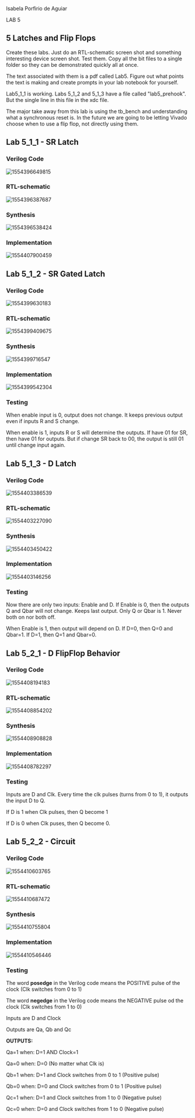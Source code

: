 Isabela Porfirio de Aguiar

LAB 5



## 5 Latches and Flip Flops

Create these labs. Just do an RTL-schematic screen shot and something interesting device screen shot. Test them.  Copy all the bit files to a single folder so they can be demonstrated quickly all at once. 

The text associated with them is a pdf called Lab5. Figure out what points the text is making and create prompts in your lab notebook for yourself.

Lab5_1_1 is working. 
Labs 5_1_2 and 5_1_3 have a  file called "lab5_prehook". But the single line in this file in the xdc file. 

The major take away from this lab is using the tb_bench and understanding what a synchronous reset is. In the future we are going to be letting Vivado choose when to use a flip flop, not directly using them. 



## **Lab 5_1_1** - SR Latch

### Verilog Code

![1554396649815](1554396649815.png)



### RTL-schematic

![1554396387687](1554396387687.png)



### Synthesis

![1554396538424](1554396538424.png)

### Implementation



![1554407900459](1554407900459.png)





## Lab 5_1_2 - SR Gated Latch



### Verilog Code

![1554399630183](1554399630183.png)



### RTL-schematic

![1554399409675](1554399409675.png)

### Synthesis

![1554399716547](1554399716547.png)

### Implementation

![1554399542304](1554399542304.png)



### Testing

When enable input is 0, output does not change. It keeps previous output even if inputs R and S change. 

When enable is 1, inputs R or S will determine the outputs. If have 01 for SR, then have 01 for outputs. But if change SR back to 00, the output is still 01 until change input again. 



## Lab 5_1_3 - D Latch



### Verilog Code

![1554403386539](1554403386539.png)





### RTL-schematic

![1554403227090](1554403227090.png)



### Synthesis

![1554403450422](1554403450422.png)



### Implementation

![1554403146256](1554403146256.png)



### Testing

Now there are only two inputs: Enable and D. If Enable is 0, then the outputs Q and Qbar will not change. Keeps last output. Only Q or Qbar is 1. Never both on nor both off.

When Enable is 1, then output will depend on D. If D=0, then Q=0 and Qbar=1. If D=1, then Q=1 and Qbar=0.





## Lab 5_2_1 - D FlipFlop Behavior

### Verilog Code

![1554408194183](1554408194183.png)



### RTL-schematic

![1554408854202](1554408854202.png)



### Synthesis

![1554408908828](1554408908828.png)

### Implementation

![1554408782297](1554408782297.png)





### Testing

Inputs are D and Clk. Every time the clk pulses (turns from 0 to 1), it outputs the input D to Q. 

If D is 1 when Clk pulses, then Q become 1

If D is 0 when Clk puses, then Q become 0.



## Lab 5_2_2 - Circuit



### Verilog Code

![1554410603765](1554410603765.png)



### RTL-schematic

![1554410687472](1554410687472.png)



### Synthesis

![1554410755804](1554410755804.png)



### Implementation

![1554410546446](1554410546446.png)



### Testing

The word **posedge** in the Verilog code means the POSITIVE pulse of the clock (Clk switches from 0 to 1)

The word **negedge** in the Verilog code means the NEGATIVE pulse od the clock (Clk switches from 1 to 0)



Inputs are D and Clock

Outputs are Qa, Qb and Qc

**OUTPUTS:**

Qa=1 when: D=1 AND Clock=1

Qa=0 when: D=0 (No matter what Clk is)

Qb=1 when: D=1 and Clock switches from 0 to 1 (Positive pulse)

Qb=0 when: D=0 and Clock switches from 0 to 1 (Positive pulse)

Qc=1 when: D=1 and Clock switches from 1 to 0 (Negative pulse)

Qc=0 when: D=0 and Clock switches from 1 to 0 (Negative pulse)



